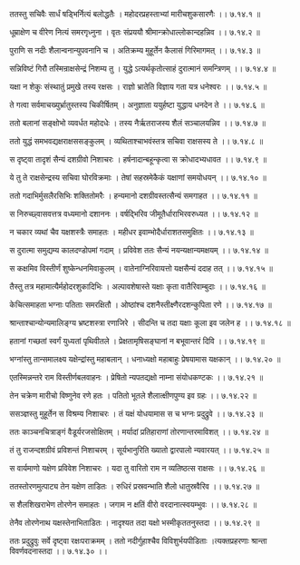 ततस्तु सचिवैः सार्धं षड्भिर्नित्यं बलोद्धतैः ।
महोदरप्रहस्ताभ्यां मारीचशुकसारणैः ।। ७.१४.१ ॥

धूम्राक्षेण च वीरेण नित्यं समरगृध्नुना ।
वृतः संप्रययौ श्रीमान्क्रोधाल्लोकान्दहन्निव ।। ७.१४.२ ॥

पुराणि स नदीः शैलान्वनान्युपवनानि च ।
अतिक्रम्य मुहूर्तेन कैलासं गिरिमागमत् ।। ७.१४.३ ॥

सन्निविष्टं गिरौ तस्मिन्राक्षसेन्द्रं निशम्य तु ।
युद्धे ऽत्यर्थकृतोत्साहं दुरात्मानं समन्त्रिणम् ।। ७.१४.४ ॥

यक्षा न शेकुः संस्थातुं प्रमुखे तस्य रक्षसः ।
राज्ञो भ्रातेति विज्ञाय गता यत्र धनेश्वरः ।। ७.१४.५ ॥

ते गत्वा सर्वमाचख्युर्भ्रातुस्तस्य चिकीर्षितम् ।
अनुज्ञाता ययुर्हष्टा युद्धाय धनदेन ते ।। ७.१४.६ ॥

ततो बलानां सङ्क्षोभो व्यवर्धत महोदधेः ।
तस्य नैर्ऋतराजस्य शैलं सञ्चालयन्निव ।। ७.१४.७ ॥

ततो युद्धं समभवद्यक्षराक्षससङ्कुलम् ।
व्यथिताश्चाभवंस्तत्र सचिवा राक्षसस्य ते ।। ७.१४.८ ॥

स दृष्ट्वा तादृशं सैन्यं दशग्रीवो निशाचरः ।
हर्षनादान्बहून्कृत्वा स क्रोधादभ्यधावत ।। ७.१४.९ ॥

ये तु ते राक्षसेन्द्रस्य सचिवा घोरविक्रमाः ।
तेषां सहस्रमेकैकं यक्षाणां समयोधयन् ।। ७.१४.१० ॥

ततो गदाभिर्मुसलैरसिभिः शक्तितोमरैः ।
हन्यमानो दशग्रीवस्तत्सैन्यं समगाहत ।। ७.१४.११ ॥

स निरुच्छ्वासवत्तत्र वध्यमानो दशाननः ।
वर्षद्भिरिव जीमूतैर्धाराभिरवरुध्यत ।। ७.१४.१२ ॥

न चकार व्यथां चैव यक्षशस्त्रैः समाहतः ।
महीधर इवाम्भोदैर्धाराशतसमुक्षितः ।। ७.१४.१३ ॥

स दुरात्मा समुद्यम्य कालदण्डोपमां गदाम् ।
प्रविवेश ततः सैन्यं नयन्यक्षान्यमक्षयम् ।। ७.१४.१४ ॥

स कक्षमिव विस्तीर्णं शुष्केन्धनमिवाकुलम् ।
वातेनाग्निरिवायत्तो यक्षसैन्यं ददाह तत् ।। ७.१४.१५ ॥

तैस्तु तत्र महामात्यैर्महोदरशुकादिभिः ।
अल्पावशेषास्ते यक्षाः कृता वातैरिवाम्बुदाः ।। ७.१४.१६ ॥

केचित्समाहता भग्नाः पतिताः समरक्षितौ ।
ओष्ठांश्च दशनैस्तीक्ष्णैरदशन्कुपिता रणे ।। ७.१४.१७ ॥

श्रान्ताश्चान्योन्यमालिङ्ग्य भ्रष्टशस्त्रा रणाजिरे ।
सीदन्ति च तदा यक्षाः कूला इव जलेन ह ।। ७.१४.१८ ॥

हतानां गच्छतां स्वर्गं युध्यतां पृथिवीतले ।
प्रेक्षतामृषिसङ्घानां न बभूवान्तरं दिवि ।। ७.१४.१९ ॥

भग्नांस्तु तान्समालक्ष्य यक्षेन्द्रांस्तु महाबलान् ।
धनाध्यक्षो महाबाहुः प्रेषयामास यक्षकान् ।। ७.१४.२० ॥

एतस्मिन्नन्तरे राम विस्तीर्णबलवाहनः ।
प्रेषितो न्यपतद्यक्षो नाम्ना संयोधकण्टकः ।। ७.१४.२१ ॥

तेन चक्रेण मारीचो विष्णुनेव रणे हतः ।
पतितो भूतले शैलात्क्षीणपुण्य इव ग्रहः ।। ७.१४.२२ ॥

ससञ्ज्ञस्तु मुहूर्तेन स विश्रम्य निशाचरः ।
तं यक्षं योधयामास स च भग्नः प्रदुद्रुवे ।। ७.१४.२३ ॥

ततः काञ्चनचित्राङ्गं वैडूर्यरजसोक्षितम् ।
मर्यादां प्रतिहाराणां तोरणान्तरमाविशत् ।। ७.१४.२४ ॥

तं तु राजन्दशग्रीवं प्रविशन्तं निशाचरम् ।
सूर्यभानुरिति ख्यातो द्वारपालो न्यवारयत् ।। ७.१४.२५ ॥

स वार्यमाणो यक्षेण प्रविवेश निशाचरः ।
यदा तु वारितो राम न व्यतिष्ठत्स राक्षसः ।। ७.१४.२६ ॥

ततस्तोरणमुत्पाट्य तेन यक्षेण ताडितः ।
रुधिरं प्रस्रवन्भाति शैलो धातुस्रवैरिव ।। ७.१४.२७ ॥

स शैलशिखराभेण तोरणेन समाहतः ।
जगाम न क्षतिं वीरो वरदानात्स्वयम्भुवः ।। ७.१४.२८ ॥

तेनैव तोरणेनाथ यक्षस्तेनाभिताडितः ।
नादृश्यत तदा यक्षो भस्मीकृततनुस्तदा ।। ७.१४.२९ ॥

ततः प्रदुद्रुवुः सर्वे दृष्ट्वा रक्षःपराक्रमम् ।
ततो नदीर्गुहाश्चैव विविशुर्भयपीडिताः ।त्यक्तप्रहरणाः श्रान्ता विवर्णवदनास्तदा ।। ७.१४.३० ।।

